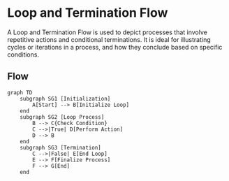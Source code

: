 
# Loop and Termination Flow

A Loop and Termination Flow is used to depict processes that involve repetitive actions and conditional terminations. It is ideal for illustrating cycles or iterations in a process, and how they conclude based on specific conditions.

## Flow

```mermaid
graph TD
    subgraph SG1 [Initialization]
        A[Start] --> B[Initialize Loop]
    end
    subgraph SG2 [Loop Process]
        B --> C{Check Condition}
        C -->|True| D[Perform Action]
        D --> B
    end
    subgraph SG3 [Termination]
        C -->|False| E[End Loop]
        E --> F[Finalize Process]
        F --> G[End]
    end
```
